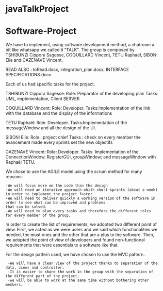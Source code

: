 # javaTalkProject
# Software-Project
We have to implement, using software development method, a chatroom a bit like whatsapp we called it "TALK". 
The group is composed by TSHIBUNZI Cippora Sagesse, COQUILLARD Vincent, TETU Raphaël, SIBONI Elie and CAZENAVE Vincent.

READ ALSO : toRead.docx, integration_plan.docx, INTERFACE SPECIFICATIONS.docx

Each of us had specific tasks for the project.

TSHIBUNZI Cippora Sagesse: Role: Preparator of the developing plan Tasks: UML, implementation, Client SERVER

COQUILLARD Vincent: Role: Developer. Tasks:Implementation of the link with the database and the display of the informations

TETU Raphaël: Role: Developer. Tasks:Implementation of the messageWindow and all the design of the UI.

SIBONI Elie: Role : project chief Tasks : check on every member the avancement made every sprints set the new objectifs

CAZENAVE Vincent: Role: Developer. Tasks: Implementation of the ConnectionWindow, RegisterGUI, groupWindow; and messageWindow with Raphaël TETU.


We chose to use the AGILE model using the scrum method for many reasons:
  
    -We will focus more on the code than the design 
    -We will need an iterative approach whith short sprints (about a week) in order to implement the project faster
    -We will need to deliver quickly a working version of the software in order to see what can be improved and problems
    that can be solved.
    -We will need to plan every tasks and therefore the different roles for every member of the group. 
    
    
In order to create the list of requirements, we adopted two different point of view. First, we acted as we were users and we said
which functionalities we needed, the must ones and the other that are a plus to the software. Then, we adopted the point of view
of developers and found non-functional requirements that were essentials to a software like that.


For the design pattern used, we have chosen to use the MVC pattern. 
     
     -We will have a clear view of the project thanks to separation of the data, views and controller.
     -It is easier to share the work in the group with the separation of the different part of the project. 
     -we will be able to work at the same time without bothering other members. 




